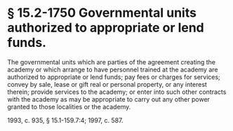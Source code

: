 # § 15.2-1750 Governmental units authorized to appropriate or lend funds.

<p>The governmental units which are parties of the agreement creating the academy or which arrange to have personnel trained at the academy are authorized to appropriate or lend funds; pay fees or charges for services; convey by sale, lease or gift real or personal property, or any interest therein; provide services to the academy; or enter into such other contracts with the academy as may be appropriate to carry out any other power granted to those localities or the academy.</p><p>1993, c. 935, § 15.1-159.7:4; 1997, c. 587.</p>